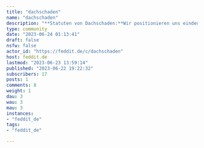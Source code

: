 ```yaml
---
title: "dachschaden" 
name: "dachschaden"
description: "**Statuten von Dachschaden:**Wir positionieren uns eindeutig gegen Antisemitismus, Klassismus, Rassismus, Sexismus und Transfeindlichkeit.Wir sind klar antifaschistisch, emanzipatorisch, stehen für sexuelle und geschlechtliche Vielfalt (LGBTQIA+, hier ist kein Platz für homo-, trans*-, bi-, a-, enby-, ...-misia) und moderieren dementsprechend.Antiintellektualismus, Verschwörungsideologien, Fake News, Falschbehauptungen und Geschichtsrevisionismus wird hier keine Plattform geboten. Ja, dazu zählt auch Relativierung."
type: community
date: "2023-06-24 01:13:41"
draft: false
nsfw: false
actor_id: "https://feddit.de/c/dachschaden"
host: feddit.de
lastmod: "2023-06-23 13:59:14"
published: "2023-06-22 19:22:32"
subscribers: 17
posts: 1
comments: 8
weight: 1
dau: 3
wau: 3
mau: 3
instances:
- "feddit_de"
tags: 
- "feddit_de"

---
```

